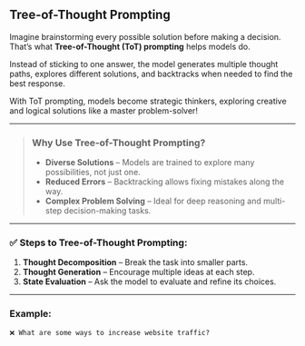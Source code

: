##  Tree-of-Thought Prompting

Imagine brainstorming every possible solution before making a decision. That’s what **Tree-of-Thought (ToT) prompting** helps models do.  

Instead of sticking to one answer, the model generates multiple thought paths, explores different solutions, and backtracks when needed to find the best response.  

With ToT prompting, models become strategic thinkers, exploring creative and logical solutions like a master problem-solver!  

---

> ###  Why Use Tree-of-Thought Prompting?
>
> - **Diverse Solutions** – Models are trained to explore many possibilities, not just one.  
> - **Reduced Errors** – Backtracking allows fixing mistakes along the way.  
> - **Complex Problem Solving** – Ideal for deep reasoning and multi-step decision-making tasks.  

---

### ✅ Steps to Tree-of-Thought Prompting:

1. **Thought Decomposition** – Break the task into smaller parts.  
2. **Thought Generation** – Encourage multiple ideas at each step.  
3. **State Evaluation** – Ask the model to evaluate and refine its choices.  

---

###  Example:

```plaintext
❌ What are some ways to increase website traffic?